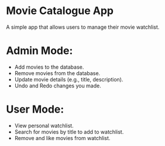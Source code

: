 # Movie Catalogue App
A simple app that allows users to manage their movie watchlist.

# Admin Mode:
<ul> 
<li>Add movies to the database.
<li>Remove movies from the database.
<li>Update movie details (e.g., title, description).
<li>Undo and Redo changes you made.
</ul>

# User Mode:
<ul> 
<li>View personal watchlist.
<li>Search for movies by title to add to watchlist.
<li>Remove and like movies from watchlist.
</ul> 
